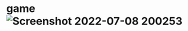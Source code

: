 # game![Screenshot 2022-07-08 200253](https://user-images.githubusercontent.com/57553607/178013382-cd14bc17-edc7-49e7-ac83-703bb94de658.png)
